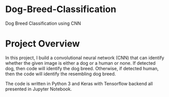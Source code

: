 # Dog-Breed-Classification
Dog Breed Classification using CNN

# Project Overview

In this project, I build a convolutional neural network (CNN) that can identify whether the given image is either a dog or a human or none. If detected dog, then code will identify the dog breed. Otherwise, if detected human, then the code will identify the resembling dog breed.

The code is written in Python 3 and Keras with Tensorflow backend all presented in Jupyter Notebook.
